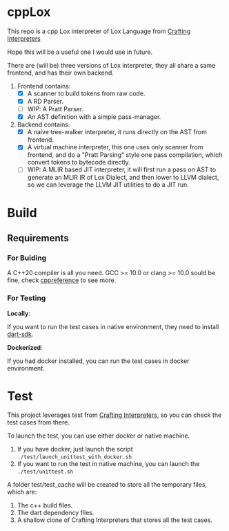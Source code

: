 # cppLox

This repo is a cpp Lox interpreter of Lox Language from [Crafting Interpreters](https://craftinginterpreters.com/)

Hope this will be a useful one I would use in future.

There are (will be) three versions of Lox interpreter, they all share a same frontend, and has their own backend.

1. Frontend contains:
    - [x] A scanner to build tokens from raw code.
    - [x] A RD Parser.
    - [ ] WIP: A Pratt Parser.
    - [x] An AST definition with a simple pass-manager.

2. Backend contains:
   - [x] A naive tree-walker interpreter, it runs directly on the AST from frontend.
   - [x] A virtual machine interpreter, this one uses only scanner from frontend, and do a "Pratt Parsing" style one
     pass compilation, which convert tokens to bytecode directly.
   - [ ] WIP: A MLIR based JIT interpreter, it will first run a pass on AST to generate an MLIR IR of Lox Dialect, and
     then lower to LLVM dialect, so we can leverage the LLVM JIT utilities to do a JIT run.

# Build

## Requirements

### For Buiding

A C++20 compiler is all you need. GCC >= 10.0 or clang >= 10.0 sould be fine,
check [cppreference](https://en.cppreference.com/w/cpp/compiler_support/20) to see more.

### For Testing

**Locally**:

If you want to run the test cases in native environment, they need to install [dart-sdk](https://dart.dev/tools/sdk).

**Dockerized**:

If you had docker installed, you can run the test cases in docker environment.

# Test

This project leverages test from [Crafting Interpreters](https://craftinginterpreters.com/), so you can check the test
cases from there.

To launch the test, you can use either docker or native machine.

1. If you have docker, just launch the script `./test/launch_unittest_with_docker.sh`
2. If you want to run the test in native machine, you can launch the `./test/unittest.sh`

A folder test/test_cache will be created to store all the temporary files, which are:

1. The c++ build files.
2. The dart dependency files.
3. A shallow clone of Crafting Interpreters that stores all the test cases.
